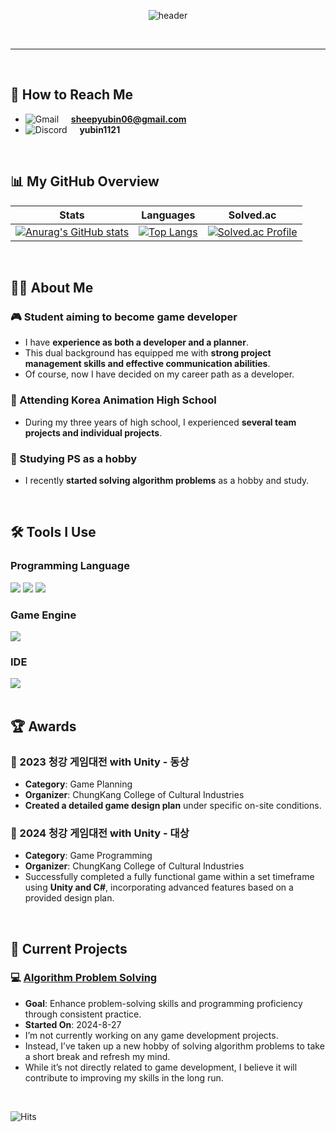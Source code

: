<div style="text-align: center;">

  <!--Header-->
  ![header](https://capsule-render.vercel.app/api?type=venom&&color=auto&height=300&section=header&text=Yubin's%20Github&fontSize=60)
  
  <br/>

</div>

---

<div>
  
  <br/>
  
  ## 📧 How to Reach Me 
  - ![Gmail](https://img.shields.io/badge/Gmail-D14836?style=flat-square&logo=gmail&logoColor=white) &nbsp;&nbsp;&nbsp; **sheepyubin06@gmail.com**
  - ![Discord](https://img.shields.io/badge/Discord-5865F2?style=flat-square&logo=discord&logoColor=white) &nbsp;&nbsp;&nbsp; **yubin1121**

  <br/>
  
  <!--Body-->
  ## 📊 My GitHub Overview
  |     Stats    |   Languages   |   Solved.ac   |
  |--------------|---------------|---------------|
  | [![Anurag's GitHub stats](https://github-readme-stats.vercel.app/api?username=FRIDAYFREEBIE&cache_seconds=600)](https://github.com/anuraghazra/github-readme-stats)  | [![Top Langs](https://github-readme-stats.vercel.app/api/top-langs/?username=FRIDAYFREEBIE&layout=compact&langs_count=6&cache_seconds=600)](https://github.com/anuraghazra/github-readme-stats)  | [![Solved.ac Profile](http://mazassumnida.wtf/api/v2/generate_badge?boj=fridayfreebie)](https://solved.ac/fridayfreebie) |

  <br/>
  
  ## 🙋‍♂️ About Me
  ### 🎮 Student aiming to become **game developer**
  - I have **experience as both a developer and a planner**.
  - This dual background has equipped me with **strong project management skills and effective communication abilities**.
  - Of course, now I have decided on my career path as a developer.
  ### 🏫 Attending **Korea Animation High School**
  - During my three years of high school, I experienced **several team projects and individual projects**.
  ### 🧠 Studying **PS as a hobby**
  - I recently **started solving algorithm problems** as a hobby and study.
  <br/>
  
  ## 🛠️ Tools I Use
  ### Programming Language
  <!--C#-->
  <img src="https://img.shields.io/badge/C%23-239120?style=for-the-badge&logo=c-sharp&logoColor=white"/>  
  <!--C++-->
  <img src="https://img.shields.io/badge/C%2B%2B-00599C?style=for-the-badge&logo=c%2B%2B&logoColor=white"/>  
  <!--MySQL-->
  <img src="https://img.shields.io/badge/MySQL-00000F?style=for-the-badge&logo=mysql&logoColor=white"/>
  <br/>
  
  ### Game Engine
  <!--Unity-->
  <img src="https://img.shields.io/badge/Unity-100000?style=for-the-badge&logo=unity&logoColor=white"/>
  <br/>
  
  ### IDE
  <!--VScode-->
  <img src="https://img.shields.io/badge/Visual_Studio_Code-0078D4?style=for-the-badge&logo=visual%20studio%20code&logoColor=white"/>
  <br/>
  <br/>

  ## 🏆 Awards
  ### 🥉 2023 청강 게임대전 with Unity - 동상
  - **Category**: Game Planning  
  - **Organizer**: ChungKang College of Cultural Industries
  - **Created a detailed game design plan** under specific on-site conditions.
  
  ### 🥇 2024 청강 게임대전 with Unity - 대상
  - **Category**: Game Programming
  - **Organizer**: ChungKang College of Cultural Industries
  - Successfully completed a fully functional game within a set timeframe using **Unity and C#**, incorporating advanced features based on a provided design plan.
  <br/>
  
  ## 🚀 Current Projects
  ### 💻 [Algorithm Problem Solving](https://github.com/FRIDAYFREEBIE/Algorithm)
  - **Goal**: Enhance problem-solving skills and programming proficiency through consistent practice.  
  - **Started On**: 2024-8-27
  - I’m not currently working on any game development projects.
  - Instead, I’ve taken up a new hobby of solving algorithm problems to take a short break and refresh my mind.
  - While it’s not directly related to game development, I believe it will contribute to improving my skills in the long run.
  <br/>

  ![Hits](https://hits.seeyoufarm.com/api/count/incr/badge.svg?url=https%3A%2F%2Fgithub.com%2FFRIDAYFREEBIE&count_bg=%2379C83D&title_bg=%23555555&icon=github.svg&icon_color=%23E7E7E7&title=visitors&edge_flat=false)
  <br/>

</div>
